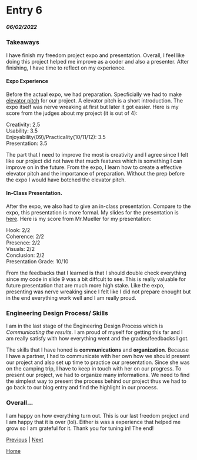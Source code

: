 # Entry 6
##### 06/02/2022

### Takeaways
I have finish my freedom project expo and presentation. Overall, I feel like doing this project helped me improve as a coder and also a presenter. After finishing, I have time to reflect on my experience.

#### Expo Experience
Before the actual expo, we had preparation. Specficially we had to make [elevator pitch](https://docs.google.com/document/d/1UXdE6_EbZTECpbPdxyXAIWn-jDlFFXnNDL2OwYFiyZc/edit?usp=sharing) for our project. A elevator pitch is a short introduction. The expo itself was nerve wreaking at first but later it got easier. Here is my score from the judges about my project (it is out of 4):

Creativity: 2.5 <br>
Usability: 3.5 <br>
Enjoyability(09)/Practicality(10/11/12): 3.5 <br>
Presentation: 3.5 <br>

The part that I need to improve the most is creativity and I agree since I felt like our project did not have that much features which is something I can improve on in the future. From the expo, I learn how to create a effective elevator pitch and the importance of preparation. Without the prep before the expo I would have botched the elevator pitch.

#### In-Class Presentation.
After the expo, we also had to give an in-class presentation. Compare to the expo, this presentation is more formal. My slides for the presentation is [here](https://docs.google.com/presentation/d/1Ts-R3d-wly-ERXzzUwvy3dt_8hbUBbGSlEaOZzce7XQ/edit?usp=sharing). Here is my score from Mr.Mueller for my presentation:

Hook: 2/2 <br>
Coherence: 2/2 <br>
Presence: 2/2 <br>
Visuals: 2/2 <br>
Conclusion: 2/2 <br>
Presentation Grade: 10/10

From the feedbacks that I learned is that I should double check everything since my code in slide 9 was a bit diffcult to see. This is really valuable for future presentation that are much more high stake. Like the expo, presenting was nerve wreaking since I felt like I did not prepare enought but in the end everything work well and I am really proud.

### Engineering Design Process/ Skills
I am in the last stage of the Engineering Design Process which is <i>Communicating the results</i>. I am proud of myself for getting this far and I am really satisfy with how everything went and the grades/feedbacks I got. 

The skills that I have honed is <b>communications</b> and <b>organization</b>. Because I have a partner, I had to communicate with her own how we should present our project and also set up time to practice our presentation. Since she was on the camping trip, I have to keep in touch with her on our progress. To present our project, we had to organize many informations. We need to find the simplest way to present the process behind our project thus we had to go back to our blog entry and find the highlight in our process. 

### Overall...
I am happy on how everything turn out. This is our last freedom project and I am happy that it is over (lol). Either is was a experience that helped me grow so I am grateful for it. Thank you for tuning in! The end!

[Previous](entry05.md) | [Next](entry07.md)

[Home](../README.md)
